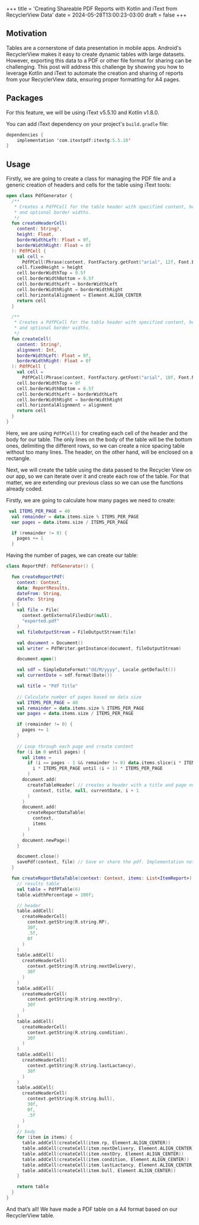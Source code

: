 +++
title = 'Creating Shareable PDF Reports with Kotlin and iText from RecyclerView Data'
date = 2024-05-28T13:00:23-03:00
draft = false
+++

## Motivation

Tables are a cornerstone of data presentation in mobile apps. Android's RecyclerView makes it easy to create dynamic tables with large datasets. However, exporting this data to a PDF or other file format for sharing can be challenging.
This post will address this challenge by showing you how to leverage Kotlin and iText to automate the creation and sharing of reports from your RecyclerView data, ensuring proper formatting for A4 pages.

## Packages

For this feature, we will be using iText v5.5.10 and Kotlin v1.8.0.

You can add iText dependency on your project's `build.gradle` file:

```kotlin
dependencies {
    implementation 'com.itextpdf:itextg:5.5.10'
}
```

## Usage

Firstly, we are going to create a class for managing the PDF file and a generic creation of headers and cells for the table using iText tools:

```kotlin
open class PdfGenerator {
  /**
   * Creates a PdfPCell for the table header with specified content, height,
   * and optional border widths.
   */
  fun createHeaderCell(
    content: String?,
    height: Float,
    borderWidthLeft: Float = 0f,
    borderWidthRight: Float = 0f
  ): PdfPCell {
    val cell =
      PdfPCell(Phrase(content, FontFactory.getFont("arial", 12f, Font.BOLD, BaseColor.BLACK)))
    cell.fixedHeight = height
    cell.borderWidthTop = 0.5f
    cell.borderWidthBottom = 0.5f
    cell.borderWidthLeft = borderWidthLeft
    cell.borderWidthRight = borderWidthRight
    cell.horizontalAlignment = Element.ALIGN_CENTER
    return cell
  }

  /** 
   * Creates a PdfPCell for the table header with specified content, height, 
   * and optional border widths.
   */
  fun createCell(
    content: String?,
    alignment: Int,
    borderWidthLeft: Float = 0f,
    borderWidthRight: Float = 0f
  ): PdfPCell {
    val cell =
      PdfPCell(Phrase(content, FontFactory.getFont("arial", 10f, Font.NORMAL, BaseColor.BLACK)))
    cell.borderWidthTop = 0f
    cell.borderWidthBottom = 0.5f
    cell.borderWidthLeft = borderWidthLeft
    cell.borderWidthRight = borderWidthRight
    cell.horizontalAlignment = alignment
    return cell
  }
}
```

Here, we are using `PdfPCell()` for creating each cell of the header and the body for our table. The only lines on the body of the table will be the bottom ones, delimiting the different rows, so we can create a nice spacing table without too many lines. The header, on the other hand, will be enclosed on a rectangle.

Next, we will create the table using the data passed to the Recycler View on our app, so we can iterate over it and create each row of the table. For that matter, we are extending our previous class so we can use the functions already coded.

Firstly, we are going to calculate how many pages we need to create:

```kotlin
 val ITEMS_PER_PAGE = 40
  val remainder = data.items.size % ITEMS_PER_PAGE
  var pages = data.items.size / ITEMS_PER_PAGE

  if (remainder != 0) {
    pages += 1
  }

```

Having the number of pages, we can create our table:

```kotlin
class ReportPdf: PdfGenerator() {

  fun createReportPdf(
    context: Context,
    data: ReportResults,
    dateFrom: String,
    dateTo: String
  ) {
    val file = File(
      context.getExternalFilesDir(null),
      "exported.pdf"
    )
    val fileOutputStream = FileOutputStream(file)

    val document = Document()
    val writer = PdfWriter.getInstance(document, fileOutputStream)

    document.open()

    val sdf = SimpleDateFormat("dd/M/yyyy", Locale.getDefault())
    val currentDate = sdf.format(Date())

    val title = "Pdf Title"
    
    // Calculate number of pages based on data size
    val ITEMS_PER_PAGE = 40
    val remainder = data.items.size % ITEMS_PER_PAGE
    var pages = data.items.size / ITEMS_PER_PAGE

    if (remainder != 0) {
      pages += 1
    }
    
    // Loop through each page and create content
    for (i in 0 until pages) {
      val items =
        if (i == pages - 1 && remainder != 0) data.items.slice(i * ITEMS_PER_PAGE until data.items.size) else data.items.slice(
          i * ITEMS_PER_PAGE until (i + 1) * ITEMS_PER_PAGE
        )
      document.add(
        createTableHeader( // creates a header with a title and page number. Implementation not shown
          context, title, null, currentDate, i + 1
        )
      )
      document.add(
        createReportDataTable(
          context,
          items
        )
      )
      document.newPage()
    }

    document.close()
    savePdf(context, file) // Save or share the pdf. Implementation not shown
  }

  fun createReportDataTable(context: Context, items: List<ItemReport>): PdfPTable {
    // results table
    val table = PdfPTable(6)
    table.widthPercentage = 100f;

    // header
    table.addCell(
      createHeaderCell(
        context.getString(R.string.RP),
        30f,
        .5f,
        0f
      )
    )
    table.addCell(
      createHeaderCell(
        context.getString(R.string.nextDelivery),
        30f
      )
    )
    table.addCell(
      createHeaderCell(
        context.getString(R.string.nextDry),
        30f
      )
    )
    table.addCell(
      createHeaderCell(
        context.getString(R.string.condition),
        30f
      )
    )
    table.addCell(
      createHeaderCell(
        context.getString(R.string.lastLactancy),
        30f
      )
    )
    table.addCell(
      createHeaderCell(
        context.getString(R.string.bull),
        30f,
        0f,
        .5f
      )
    )
    // body
    for (item in items) {
      table.addCell(createCell(item.rp, Element.ALIGN_CENTER))
      table.addCell(createCell(item.nextDelivery, Element.ALIGN_CENTER))
      table.addCell(createCell(item.nextDry, Element.ALIGN_CENTER))
      table.addCell(createCell(item.condition, Element.ALIGN_CENTER))
      table.addCell(createCell(item.lastLactancy, Element.ALIGN_CENTER))
      table.addCell(createCell(item.bull, Element.ALIGN_CENTER))
    }

    return table
  }
}
```

And that’s all! We have made a PDF table on a A4 format based on our RecyclerView table.
